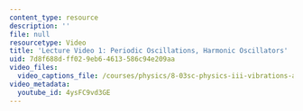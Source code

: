 ```yaml
---
content_type: resource
description: ''
file: null
resourcetype: Video
title: 'Lecture Video 1: Periodic Oscillations, Harmonic Oscillators'
uid: 7d8f688d-ff02-9eb6-4613-586c94e209aa
video_files:
  video_captions_file: /courses/physics/8-03sc-physics-iii-vibrations-and-waves-fall-2016/resource-index/lecture-1-video/4ysFC9vd3GE.vtt
video_metadata:
  youtube_id: 4ysFC9vd3GE
---
```


